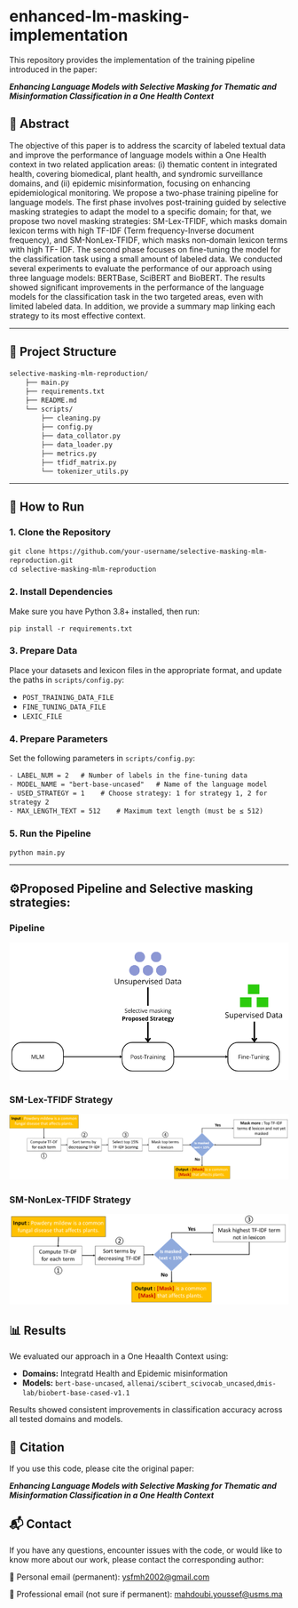 # enhanced-lm-masking-implementation

This repository provides the implementation of the training pipeline introduced in the paper:

***Enhancing Language Models with Selective Masking for Thematic and Misinformation Classification in a One Health Context***

## 📄 Abstract

The objective of this paper is to address the scarcity of labeled textual data and improve the performance of language models within a One Health context in two related application areas: (i) thematic content in integrated health, covering biomedical, plant health, and syndromic surveillance domains, and (ii) epidemic misinformation, focusing on enhancing epidemiological monitoring. We propose a two-phase training pipeline for language models. The first phase involves post-training guided by selective masking strategies to adapt the model to a specific domain; for that, we propose two novel masking strategies: SM-Lex-TFIDF, which masks domain lexicon terms with high TF-IDF (Term frequency-Inverse document frequency), and SM-NonLex-TFIDF, which masks non-domain lexicon terms with high TF- IDF. The second phase focuses on fine-tuning the model for the classification task using a small amount of labeled data. We conducted several experiments to evaluate the performance of our approach using three language models: BERTBase, SciBERT and BioBERT. The results showed significant improvements in the performance of the language models for the classification task in the two targeted areas, even with limited labeled data. In addition, we provide a summary map linking each strategy to its most effective context.

---

## 🧩 Project Structure

    selective-masking-mlm-reproduction/ 
        ├── main.py
        ├── requirements.txt
        ├── README.md
        └── scripts/    
            ├── cleaning.py
            ├── config.py
            ├── data_collator.py
            ├── data_loader.py
            ├── metrics.py
            ├── tfidf_matrix.py
            └── tokenizer_utils.py


---

## 🚀 How to Run

 ### 1. Clone the Repository

    git clone https://github.com/your-username/selective-masking-mlm-reproduction.git
    cd selective-masking-mlm-reproduction


### 2. Install Dependencies
Make sure you have Python 3.8+ installed, then run:

    pip install -r requirements.txt
### 3. Prepare Data

Place your datasets and lexicon files in the appropriate format, and update the paths in `scripts/config.py`:

- `POST_TRAINING_DATA_FILE`
- `FINE_TUNING_DATA_FILE`
- `LEXIC_FILE`
### 4. Prepare Parameters
Set the following parameters in `scripts/config.py`:

    - LABEL_NUM = 2   # Number of labels in the fine-tuning data
    - MODEL_NAME = "bert-base-uncased"   # Name of the language model
    - USED_STRATEGY = 1    # Choose strategy: 1 for strategy 1, 2 for strategy 2
    - MAX_LENGTH_TEXT = 512    # Maximum text length (must be ≤ 512)
### 5. Run the Pipeline

    python main.py


---

## ⚙️Proposed Pipeline and Selective masking strategies:
 
  ### Pipeline
![Aperçu du pipeline](images/Pipline_training.png)
  ### SM-Lex-TFIDF Strategy
![Aperçu du pipeline](images/SM-Lex-TFIDF.PNG)
  ### SM-NonLex-TFIDF Strategy
![Aperçu du pipeline](images/SM-NonLex-TFIDF.PNG)

## 📊 Results
We evaluated our approach in a One Heaalth Context using:

 - **Domains:** Integratd Health and Epidemic misinformation
 - **Models:** `bert-base-uncased`, `allenai/scibert_scivocab_uncased`,`dmis-lab/biobert-base-cased-v1.1`

Results showed consistent improvements in classification accuracy across all tested domains and models.

## 📁 Citation
If you use this code, please cite the original paper:

***Enhancing Language Models with Selective Masking for Thematic and Misinformation Classification in a One Health Context***

## 📬 Contact
If you have any questions, encounter issues with the code, or would like to know more about our work, please contact the corresponding author:

📧 Personal email (permanent): ysfmh2002@gmail.com

📧 Professional email (not sure if permanent): mahdoubi.youssef@usms.ma
